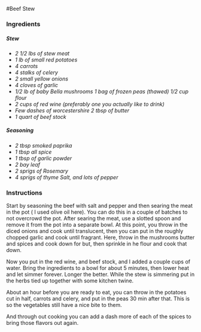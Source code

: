 #Beef Stew

### Ingredients
##### Stew
*   *2 1/2 lbs of stew meat*
*   *1 lb of small red potatoes*
*   *4 carrots*
*   *4 stalks of celery*
*   *2 small yellow onions*
*   *4 cloves of garlic*
*   *1/2 lb of baby Bella mushrooms 1 bag of frozen peas (thawed) 1/2 cup flour*
*   *2 cups of red wine (preferably one you actually like to drink)*
*   *Few dashes of worcestershire 2 tbsp of butter*
*   *1 quart of beef stock*

##### Seasoning
*   *2 tbsp smoked paprika*
*   *1 tbsp all spice*
*   *1 tbsp of garlic powder*
*   *2 bay leaf*
*   *2 sprigs of Rosemary*
*   *4 sprigs of thyme Salt, and lots of pepper*

### Instructions
Start by seasoning the beef with salt and pepper and then searing the meat in the pot ( I used olive oil here). You can do this in a couple of batches to not overcrowd the pot. After searing the meat, use a slotted spoon and remove it from the pot into a separate bowl.
At this point, you throw in the diced onions and cook until translucent, then you can put in the roughly chopped garlic and cook until fragrant. Here, throw in the mushrooms butter and spices and cook down for but, then sprinkle in he flour and cook that down.

Now you put in the red wine, and beef stock, and I added a couple cups of water. Bring the ingredients to a bowl for about 5 minutes, then lower heat and let simmer forever. Longer the better. While the stew is simmering put in the herbs tied up together with some kitchen twine.

About an hour before you are ready to eat, you can throw in the potatoes cut in half, carrots and celery, and put in the peas 30 min after that. This is so the vegetables still have a nice bite to them.

And through out cooking you can add a dash more of each of the spices to bring those flavors out again.

